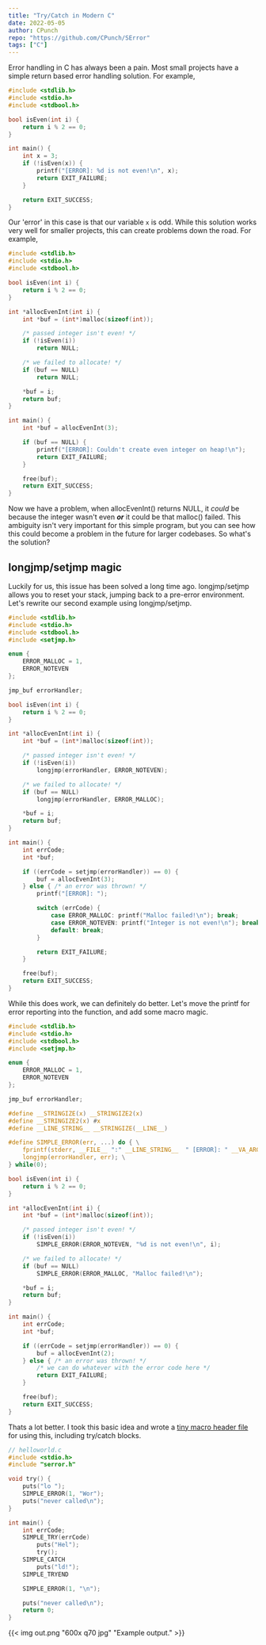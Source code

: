 ```yaml
---
title: "Try/Catch in Modern C"
date: 2022-05-05
author: CPunch
repo: "https://github.com/CPunch/SError"
tags: ["C"]
---
```


Error handling in C has always been a pain. Most small projects have a simple return based error handling solution. For example,

```C
#include <stdlib.h>
#include <stdio.h>
#include <stdbool.h>

bool isEven(int i) {
    return i % 2 == 0;
}

int main() {
    int x = 3;
    if (!isEven(x)) {
        printf("[ERROR]: %d is not even!\n", x);
        return EXIT_FAILURE;
    }

    return EXIT_SUCCESS;
}
```

Our 'error' in this case is that our variable `x` is odd. While this solution works very well for smaller projects, this can create problems down the road. For example,

```C
#include <stdlib.h>
#include <stdio.h>
#include <stdbool.h>

bool isEven(int i) {
    return i % 2 == 0;
}

int *allocEvenInt(int i) {
    int *buf = (int*)malloc(sizeof(int));

    /* passed integer isn't even! */
    if (!isEven(i))
        return NULL;

    /* we failed to allocate! */
    if (buf == NULL)
        return NULL;

    *buf = i;
    return buf;
}

int main() {
    int *buf = allocEvenInt(3);

    if (buf == NULL) {
        printf("[ERROR]: Couldn't create even integer on heap!\n");
        return EXIT_FAILURE;
    }

    free(buf);
    return EXIT_SUCCESS;
}
```

Now we have a problem, when allocEvenInt() returns NULL, it *could* be because the integer wasn't even ***or*** it could be that malloc() failed. This ambiguity isn't very important for this simple program, but you can see how this could become a problem in the future for larger codebases. So what's the solution?

## longjmp/setjmp magic

Luckily for us, this issue has been solved a long time ago. longjmp/setjmp allows you to reset your stack, jumping back to a pre-error environment. Let's rewrite our second example using longjmp/setjmp.

```C
#include <stdlib.h>
#include <stdio.h>
#include <stdbool.h>
#include <setjmp.h>

enum {
    ERROR_MALLOC = 1,
    ERROR_NOTEVEN
};

jmp_buf errorHandler;

bool isEven(int i) {
    return i % 2 == 0;
}

int *allocEvenInt(int i) {
    int *buf = (int*)malloc(sizeof(int));

    /* passed integer isn't even! */
    if (!isEven(i))
        longjmp(errorHandler, ERROR_NOTEVEN);

    /* we failed to allocate! */
    if (buf == NULL)
        longjmp(errorHandler, ERROR_MALLOC);

    *buf = i;
    return buf;
}

int main() {
    int errCode;
    int *buf;

    if ((errCode = setjmp(errorHandler)) == 0) {
        buf = allocEvenInt(3);
    } else { /* an error was thrown! */
        printf("[ERROR]: ");

        switch (errCode) {
            case ERROR_MALLOC: printf("Malloc failed!\n"); break;
            case ERROR_NOTEVEN: printf("Integer is not even!\n"); break;
            default: break;
        }

        return EXIT_FAILURE;
    }

    free(buf);
    return EXIT_SUCCESS;
}
```

While this does work, we can definitely do better. Let's move the printf for error reporting into the function, and add some macro magic.

```C
#include <stdlib.h>
#include <stdio.h>
#include <stdbool.h>
#include <setjmp.h>

enum {
    ERROR_MALLOC = 1,
    ERROR_NOTEVEN
};

jmp_buf errorHandler;

#define __STRINGIZE(x) __STRINGIZE2(x)
#define __STRINGIZE2(x) #x
#define __LINE_STRING__ __STRINGIZE(__LINE__)

#define SIMPLE_ERROR(err, ...) do { \
    fprintf(stderr, __FILE__ ":" __LINE_STRING__  " [ERROR]: " __VA_ARGS__); \
    longjmp(errorHandler, err); \
} while(0);

bool isEven(int i) {
    return i % 2 == 0;
}

int *allocEvenInt(int i) {
    int *buf = (int*)malloc(sizeof(int));

    /* passed integer isn't even! */
    if (!isEven(i))
        SIMPLE_ERROR(ERROR_NOTEVEN, "%d is not even!\n", i);

    /* we failed to allocate! */
    if (buf == NULL)
        SIMPLE_ERROR(ERROR_MALLOC, "Malloc failed!\n");

    *buf = i;
    return buf;
}

int main() {
    int errCode;
    int *buf;

    if ((errCode = setjmp(errorHandler)) == 0) {
        buf = allocEvenInt(2);
    } else { /* an error was thrown! */
        /* we can do whatever with the error code here */
        return EXIT_FAILURE;
    }

    free(buf);
    return EXIT_SUCCESS;
}

```

Thats a lot better. I took this basic idea and wrote a [tiny macro header file](https://github.com/CPunch/SError) for using this, including try/catch blocks.

```C
// helloworld.c
#include <stdio.h>
#include "serror.h"

void try() {
    puts("lo ");
    SIMPLE_ERROR(1, "Wor");
    puts("never called\n");
}

int main() {
    int errCode;
    SIMPLE_TRY(errCode)
        puts("Hel");
        try();
    SIMPLE_CATCH
        puts("ld!");
    SIMPLE_TRYEND

    SIMPLE_ERROR(1, "\n");

    puts("never called\n");
    return 0;
}
```

{{< img out.png "600x q70 jpg" "Example output." >}}